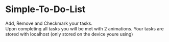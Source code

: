 # Simple-To-Do-List
Add, Remove and Checkmark your tasks. </br >
Upon completing all tasks you will be met with 2 animations.
Your tasks are stored with localhost (only stored on the device youre using)
